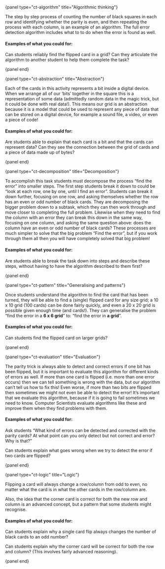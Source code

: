 {panel type="ct-algorithm" title="Algorithmic thinking"}

The step by step process of counting the number of black squares in each row
and identifying whether the parity is even, and then repeating the process
with each column, is an example of an algorithm.
The full error detection algorithm includes what to to do when the error is
found as well.

#### Examples of what you could for:

Can students reliably find the flipped card in a grid?
Can they articulate the algorithm to another student to help them complete the
task?

{panel end}

{panel type="ct-abstraction" title="Abstraction"}

Each of the cards in this activity represents a bit inside a digital device.
When we arrange all of our ‘bits’ together in the square this is a
representation of some data (admittedly random data in the magic trick, but it
could be done with real data!).
This means our grid is an abstraction because it is a model that could be used
to represent any piece of data that can be stored on a digital device, for
example a sound file, a video, or even a piece of code!

#### Examples of what you could for:

Are students able to explain that each card is a bit and that the cards can
represent data?
Can they see the connection between the grid of cards and a piece of data made
up of bytes?

{panel end}

{panel type="ct-decomposition" title="Decomposition"}

To accomplish this task students must decompose the process “find the error”
into smaller steps.
The first step students break it down to could be “look at each row, one by
one, until I find an error”.
Students can break it down further, focusing on one row, and asking themselves
whether the row has an even or odd number of black cards.
They are decomposing the bigger problem down to a subtask, which they can then
work through and move closer to completing the full problem.
Likewise when they need to find the column with an error they can break this
down in the same way, focusing on one column, and asking the same question
above: does the column have an even or odd number of black cards?
These processes are much simpler to solve that the big problem “Find the
error”, but if you work through them all then you will have completely solved
that big problem!

#### Examples of what you could for:

Are students able to break the task down into steps and describe these steps,
without having to have the algorithm described to them first?

{panel end}

{panel type="ct-pattern" title="Generalising and patterns"}

Once students understand the algorithm to find the card that has been turned,
they will be able to find a (single) flipped card for any size grid; a 10 x 10
grid (100 cards) can be done fairly quickly, and even a 20 x 20 grid is
possible given enough time (and cards!).
They can generalise the problem “find the error in a **6 x 6 grid**” to:
“find the error in **a grid**”.

#### Examples of what you could for:

Can students find the flipped card on larger grids?

{panel end}

{panel type="ct-evaluation" title="Evaluation"}

The parity trick is always able to detect and correct errors if one bit has
been flipped, but it is important to evaluate this algorithm for different
kinds of errors as well.
If more than one card is flipped (i.e. more than one error occurs) then we can
tell something is wrong with the data, but our algorithm can’t tell us how to
fix this!
Even worse, if more than two bits are flipped then sometimes we might not even
be able to detect the error!
It’s important that we evaluate this algorithm, because if it is going to fail
sometimes we need to know.
Computer Scientists evaluate algorithms like these and improve them when they
find problems with them.

#### Examples of what you could for:

Ask students “What kind of errors can be detected and corrected with the
parity cards?
At what point can you only detect but not correct and error?
Why is that?”

Can students explain what goes wrong when we try to detect the error if two
cards are flipped?

{panel end}

{panel type="ct-logic" title="Logic"}

Flipping a card will always change a row/column from odd to even, no matter
what the card is in what the other cards in the row/column are.

Also, the idea that the corner card is correct for both the new row and column
is an advanced concept, but a pattern that some students might recognise.

#### Examples of what you could for:

Can students explain why a single card flip always changes the number of black
cards to an odd number?

Can students explain why the corner card will be correct for both the row and
column?
(This involves fairly advanced reasoning).

{panel end}
